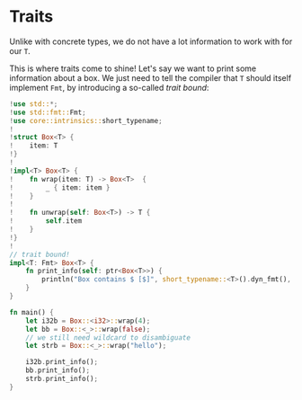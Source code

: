 # Traits
Unlike with concrete types, we do not have a lot information to work with for our `T`.

This is where traits come to shine! Let's say we want to print some information about a box.
We just need to tell the compiler that `T` should itself implement `Fmt`, by introducing a so-called _trait bound_:
```rs
!use std::*;
!use std::fmt::Fmt;
!use core::intrinsics::short_typename;
!
!struct Box<T> {
!    item: T
!}
!
!impl<T> Box<T> {
!    fn wrap(item: T) -> Box<T>  {
!        _ { item: item }
!    }
!
!    fn unwrap(self: Box<T>) -> T {
!        self.item
!    }
!}
!
// trait bound!
impl<T: Fmt> Box<T> {
    fn print_info(self: ptr<Box<T>>) {
        println("Box contains $ [$]", short_typename::<T>().dyn_fmt(), self.item.dyn_fmt());
    }
}

fn main() {
    let i32b = Box::<i32>::wrap(4);
    let bb = Box::<_>::wrap(false);
    // we still need wildcard to disambiguate 
    let strb = Box::<_>::wrap("hello");

    i32b.print_info();
    bb.print_info();
    strb.print_info();
}
``` 